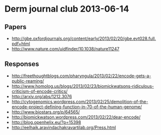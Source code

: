 Derm journal club 2013-06-14
=========================

Papers
-----------------

* http://gbe.oxfordjournals.org/content/early/2013/02/20/gbe.evt028.full.pdf+html
* http://www.nature.com/uidfinder/10.1038/nature11247

Responses
-------------
* http://freethoughtblogs.com/pharyngula/2013/02/22/encode-gets-a-public-reaming/
* http://www.homolog.us/blogs/2013/02/23/biomickwatsons-ridiculous-criticism-of-encode-critics/
* http://arxiv.org/abs/1212.3076
* http://cytogenomics.wordpress.com/2013/02/25/demolition-of-the-encode-project-defining-function-in-70-of-the-human-genome/
* http://www.biostars.org/p/64565/
* http://biomickwatson.wordpress.com/2013/02/22/dear-encode/
* http://blog.openhelix.eu/?p=15398
* http://eelhaik.aravindachakravartilab.org/Press.html

